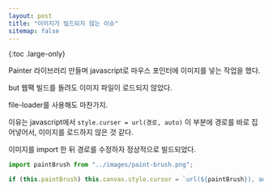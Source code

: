 ```yaml
---
layout: post
title: "이미지가 빌드되지 않는 이슈"
sitemap: false
---
```


{:toc .large-only}

Painter 라이브러리 만들며 javascript로 마우스 포인터에 이미지를 넣는 작업을 했다.

but 웹팩 빌드를 돌려도 이미지 파일이 로드되지 않았다.

file-loader를 사용해도 마찬가지.

이유는 javascript에서 `style.curser = url(경로, auto)` 이 부분에 경로를 바로 집어넣어서, 이미지를 로드하지 않은 것 같다.

이미지를 import 한 뒤 경로를 수정하자 정상적으로 빌드되었다.

```js
import paintBrush from "../images/paint-brush.png";

if (this.paintBrush) this.canvas.style.cursor = `url(${paintBrush}), auto`;
```
